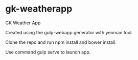 # gk-weatherapp
GK Weather App

Created using the gulp-webapp generator with yeoman tool.

Clone the repo and run npm install and bower install.

Use command gulp serve to launch app.
